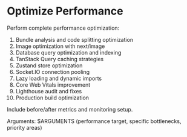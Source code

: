 # Optimize Performance

Perform complete performance optimization:

1. Bundle analysis and code splitting optimization
2. Image optimization with next/image
3. Database query optimization and indexing
4. TanStack Query caching strategies
5. Zustand store optimization
6. Socket.IO connection pooling
7. Lazy loading and dynamic imports
8. Core Web Vitals improvement
9. Lighthouse audit and fixes
10. Production build optimization

Include before/after metrics and monitoring setup.

Arguments: $ARGUMENTS (performance target, specific bottlenecks, priority areas)
